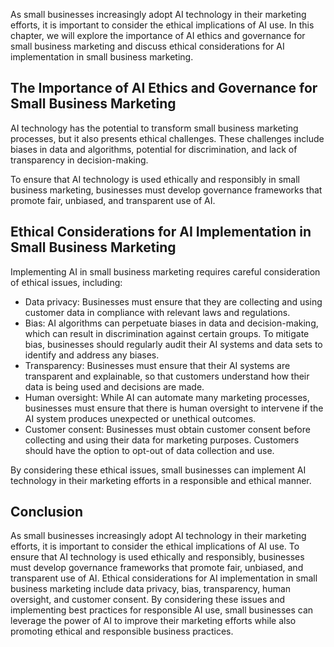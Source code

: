 
As small businesses increasingly adopt AI technology in their marketing efforts, it is important to consider the ethical implications of AI use. In this chapter, we will explore the importance of AI ethics and governance for small business marketing and discuss ethical considerations for AI implementation in small business marketing.

The Importance of AI Ethics and Governance for Small Business Marketing
-----------------------------------------------------------------------

AI technology has the potential to transform small business marketing processes, but it also presents ethical challenges. These challenges include biases in data and algorithms, potential for discrimination, and lack of transparency in decision-making.

To ensure that AI technology is used ethically and responsibly in small business marketing, businesses must develop governance frameworks that promote fair, unbiased, and transparent use of AI.

Ethical Considerations for AI Implementation in Small Business Marketing
------------------------------------------------------------------------

Implementing AI in small business marketing requires careful consideration of ethical issues, including:

* Data privacy: Businesses must ensure that they are collecting and using customer data in compliance with relevant laws and regulations.
* Bias: AI algorithms can perpetuate biases in data and decision-making, which can result in discrimination against certain groups. To mitigate bias, businesses should regularly audit their AI systems and data sets to identify and address any biases.
* Transparency: Businesses must ensure that their AI systems are transparent and explainable, so that customers understand how their data is being used and decisions are made.
* Human oversight: While AI can automate many marketing processes, businesses must ensure that there is human oversight to intervene if the AI system produces unexpected or unethical outcomes.
* Customer consent: Businesses must obtain customer consent before collecting and using their data for marketing purposes. Customers should have the option to opt-out of data collection and use.

By considering these ethical issues, small businesses can implement AI technology in their marketing efforts in a responsible and ethical manner.

Conclusion
----------

As small businesses increasingly adopt AI technology in their marketing efforts, it is important to consider the ethical implications of AI use. To ensure that AI technology is used ethically and responsibly, businesses must develop governance frameworks that promote fair, unbiased, and transparent use of AI. Ethical considerations for AI implementation in small business marketing include data privacy, bias, transparency, human oversight, and customer consent. By considering these issues and implementing best practices for responsible AI use, small businesses can leverage the power of AI to improve their marketing efforts while also promoting ethical and responsible business practices.
